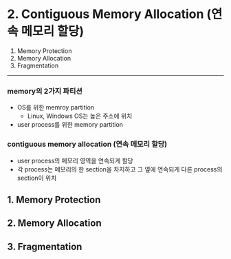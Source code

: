 # 2. Contiguous Memory Allocation (연속 메모리 할당)

1. Memory Protection
2. Memory Allocation
3. Fragmentation

---

### memory의 2가지 파티션

- OS를 위한 memroy partition
    - Linux, Windows OS는 높은 주소에 위치
- user process를 위한 memory partition

### contiguous memory allocation (연속 메모리 할당)

- user process의 메모리 영역을 연속되게 할당
- 각 process는 메모리의 한 section을 차지하고 그 옆에 연속되게 다른 process의 section이 위치

## 1. Memory Protection

## 2. Memory Allocation

## 3. Fragmentation
